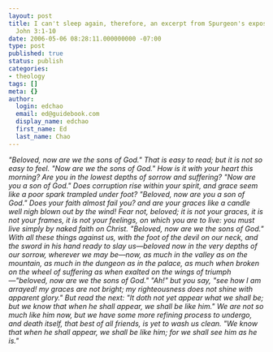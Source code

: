 ```yaml
---
layout: post
title: I can't sleep again, therefore, an excerpt from Spurgeon's exposition on 1
  John 3:1-10
date: 2006-05-06 08:28:11.000000000 -07:00
type: post
published: true
status: publish
categories:
- theology
tags: []
meta: {}
author:
  login: edchao
  email: ed@guidebook.com
  display_name: edchao
  first_name: Ed
  last_name: Chao
---
```

<p><i>"</i><i>Beloved, now are we the sons of God." That is easy to read; but it is not so easy to feel. "</i><i>Now are we the sons of God." How is it with your heart this morning? Are you in the lowest depths of sorrow and suffering? "</i><i>Now are you a son of God." Does corruption rise within your spirit, and grace seem like a poor spark trampled under foot? "Beloved, </i><i>now are </i><i>you a son of God." Does your faith almost fail you? and are your graces like a candle well nigh blown out by the wind! Fear not, beloved; it is not your graces, it is not your frames, it is not your feelings, on which you are to live: you must live simply by naked faith on Christ. "Beloved, </i><i>now are we the sons of God." With all these things against us, with the foot of the devil on our neck, and the sword in his hand ready to slay us—beloved </i><i>now in the very depths of our sorrow, wherever we may be—</i><i>now, as much in the valley as on the mountain, as much in the dungeon as in the palace, as much when broken on the wheel of suffering as when exalted on the wings of triumph—"beloved, </i><i>now are we the sons of God." "Ah!" but you say, "see how I am arrayed! my graces are not bright; my righteousness does not shine with apparent glory." But read the next: "</i><i>It doth not yet appear what we shall be; but we know that when he shall appear, we shall be like him." We are not so much like him now, but we have some more refining process to undergo, and death itself, that best of all friends, is yet to wash us clean. "We know that when he shall appear, we shall be like him; for we shall see him as he is." </i></p>
